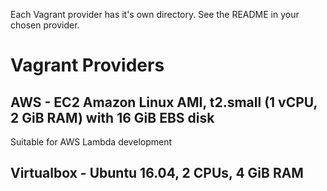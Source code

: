 Each Vagrant provider has it's own directory. See the README in your chosen provider.

# Vagrant Providers

## AWS - EC2 Amazon Linux AMI, t2.small (1 vCPU, 2 GiB RAM) with 16 GiB EBS disk
Suitable for AWS Lambda development

## Virtualbox - Ubuntu 16.04, 2 CPUs, 4 GiB RAM
